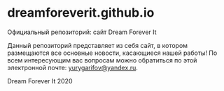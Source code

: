 # dreamforeverit.github.io
Официальный репозиторий: сайт Dream Forever It

Данный репозиторий представляет из себя сайт, в котором размещаются все основные новости, касающиеся нашей работы!
По всем интересующим вас вопросам можно обратиться по этой электронной почте: yurygarifov@yandex.ru.

Dream Forever It
2020
